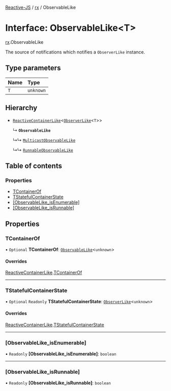 [Reactive-JS](../README.md) / [rx](../modules/rx.md) / ObservableLike

# Interface: ObservableLike<T\>

[rx](../modules/rx.md).ObservableLike

The source of notifications which notifies a `ObserverLike` instance.

## Type parameters

| Name | Type |
| :------ | :------ |
| `T` | `unknown` |

## Hierarchy

- [`ReactiveContainerLike`](rx.ReactiveContainerLike.md)<[`ObserverLike`](scheduling.ObserverLike.md)<`T`\>\>

  ↳ **`ObservableLike`**

  ↳↳ [`MulticastObservableLike`](rx.MulticastObservableLike.md)

  ↳↳ [`RunnableObservableLike`](rx.RunnableObservableLike.md)

## Table of contents

### Properties

- [TContainerOf](rx.ObservableLike.md#tcontainerof)
- [TStatefulContainerState](rx.ObservableLike.md#tstatefulcontainerstate)
- [[ObservableLike\_isEnumerable]](rx.ObservableLike.md#[observablelike_isenumerable])
- [[ObservableLike\_isRunnable]](rx.ObservableLike.md#[observablelike_isrunnable])

## Properties

### TContainerOf

• `Optional` **TContainerOf**: [`ObservableLike`](rx.ObservableLike.md)<`unknown`\>

#### Overrides

[ReactiveContainerLike](rx.ReactiveContainerLike.md).[TContainerOf](rx.ReactiveContainerLike.md#tcontainerof)

___

### TStatefulContainerState

• `Optional` `Readonly` **TStatefulContainerState**: [`ObserverLike`](scheduling.ObserverLike.md)<`unknown`\>

#### Overrides

[ReactiveContainerLike](rx.ReactiveContainerLike.md).[TStatefulContainerState](rx.ReactiveContainerLike.md#tstatefulcontainerstate)

___

### [ObservableLike\_isEnumerable]

• `Readonly` **[ObservableLike\_isEnumerable]**: `boolean`

___

### [ObservableLike\_isRunnable]

• `Readonly` **[ObservableLike\_isRunnable]**: `boolean`
